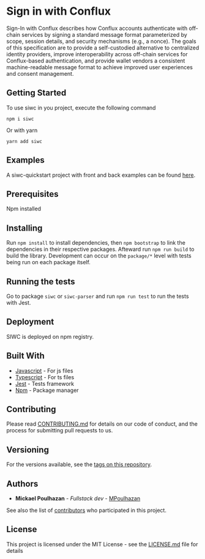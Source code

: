 # Sign in with Conflux

Sign-In with Conflux describes how Conflux accounts authenticate with
off-chain services by signing a standard message format parameterized by scope,
session details, and security mechanisms (e.g., a nonce). The goals of this
specification are to provide a self-custodied alternative to centralized
identity providers, improve interoperability across off-chain services for
Conflux-based authentication, and provide wallet vendors a consistent
machine-readable message format to achieve improved user experiences and
consent management.

## Getting Started

To use siwc in you project, execute the following command

```
npm i siwc
```

Or with yarn

```
yarn add siwc
```

## Examples

A siwc-quickstart project with front and back examples can be found <a href="https://github.com/MPoulhazan/siwc-quickstart" target="_blank">here</a>.

## Prerequisites

Npm installed

## Installing

Run `npm install` to install dependencies, then `npm bootstrap` to link the dependencies in their respective packages.
Afteward run `npm run build` to build the library.
Development can occur on the `package/*` level with tests being run on each package itself.

## Running the tests

Go to package `siwc` or `siwc-parser` and run `npm run test` to run the tests with Jest.

## Deployment

SIWC is deployed on npm registry.

## Built With

- [Javascript](https://www.javascript.com/) - For js files
- [Typescript](https://www.typescriptlang.org/) - For ts files
- [Jest](https://jestjs.io/fr/) - Tests framework
- [Npm](https://www.npmjs.com/) - Package manager

## Contributing

Please read [CONTRIBUTING.md](https://github.com/MPoulhazan/siwc) for details on our code of conduct, and the process for submitting pull requests to us.

## Versioning

For the versions available, see the [tags on this repository](https://github.com/MPoulhazan/siwc/tags).

## Authors

- **Mickael Poulhazan** - _Fullstack dev_ - [MPoulhazan](https://github.com/MPoulhazan)

See also the list of [contributors](https://github.com/MPoulhazan/siwc/contributors) who participated in this project.

## License

This project is licensed under the MIT License - see the [LICENSE.md](LICENSE.md) file for details
